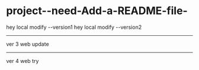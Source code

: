 # project--need-Add-a-README-file-


hey local modify --version1
hey local modify --version2



-----

ver 3 web update


-----


ver 4 web try
